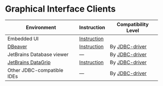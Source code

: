 # Graphical Interface Clients

|  Environment | Instruction | Compatibility Level |
| --- | --- | --- |
| Embedded UI | [Instruction](../../../reference/embedded-ui/index.md) | |
| [DBeaver](https://dbeaver.com)  |  [Instruction](../dbeaver.md) | By [JDBC-driver](https://github.com/ydb-platform/ydb-jdbc-driver/releases)|
| JetBrains Database viewer |  —  | By [JDBC-driver](https://github.com/ydb-platform/ydb-jdbc-driver/releases)|
| [JetBrains DataGrip](https://www.jetbrains.com/datagrip/) | [Instruction](../datagrip.md) | By [JDBC-driver](https://github.com/ydb-platform/ydb-jdbc-driver/releases)|
| Other JDBC-compatible IDEs | — | By [JDBC-driver](https://github.com/ydb-platform/ydb-jdbc-driver/releases)|
